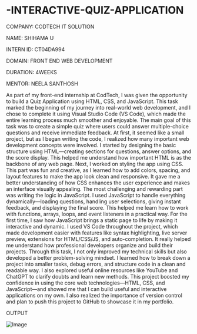 # -INTERACTIVE-QUIZ-APPLICATION

COMPANY: CODTECH IT SOLUTION

NAME: SHIHAMA U

INTERN ID: CT04DA994

DOMAIN: FRONT END WEB DEVELOPMENT

DURATION: 4WEEKS

MENTOR: NEELA SANTHOSH

As part of my front-end internship at CodTech, I was given the opportunity to build a Quiz Application using HTML, CSS, and JavaScript. This task marked the beginning of my journey into real-world web development, and I chose to complete it using Visual Studio Code (VS Code), which made the entire learning process much smoother and enjoyable.
The main goal of this task was to create a simple quiz where users could answer multiple-choice questions and receive immediate feedback. At first, it seemed like a small project, but as I began writing the code, I realized how many important web development concepts were involved. I started by designing the basic structure using HTML—creating sections for questions, answer options, and the score display. This helped me understand how important HTML is as the backbone of any web page.
Next, I worked on styling the app using CSS. This part was fun and creative, as I learned how to add colors, spacing, and layout features to make the app look clean and responsive. It gave me a better understanding of how CSS enhances the user experience and makes an interface visually appealing.
The most challenging and rewarding part was writing the logic in JavaScript. I used JavaScript to handle everything dynamically—loading questions, handling user selections, giving instant feedback, and displaying the final score. This helped me learn how to work with functions, arrays, loops, and event listeners in a practical way. For the first time, I saw how JavaScript brings a static page to life by making it interactive and dynamic.
I used VS Code throughout the project, which made development easier with features like syntax highlighting, live server preview, extensions for HTML/CSS/JS, and auto-completion. It really helped me understand how professional developers organize and build their projects.
Through this task, I not only improved my technical skills but also developed a better problem-solving mindset. I learned how to break down a project into smaller tasks, debug errors, and structure code in a clean and readable way. I also explored useful online resources like YouTube and ChatGPT to clarify doubts and learn new methods.
This project boosted my confidence in using the core web technologies—HTML, CSS, and JavaScript—and showed me that I can build useful and interactive applications on my own. I also realized the importance of version control and plan to push this project to GitHub to showcase it in my portfolio.

OUTPUT

![Image](https://github.com/user-attachments/assets/7b6975df-978e-4a46-a128-1bfa33ee2c64)








